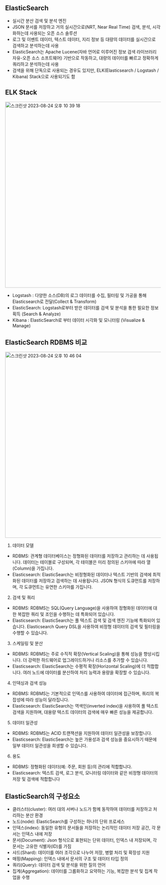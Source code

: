 ## ElasticSearch
- 실시간 분산 검색 및 분석 엔진
- JSON 문서를 저장하고 거의 실시간으로(NRT, Near Real Time) 검색, 분석, 시각화하는데 사용되는 오픈 소스 솔루션
- 로그 및 이벤트 데이터, 텍스트 데이터, 지리 정보 등 대량의 데이터를 실시간으로 검색하고 분석하는데 사용
- ElasticSearch는 Apache Lucene(자바 언어로 이루어진 정보 검색 라이브러리 자유-오픈 소스 소프트웨어) 기반으로 작동하고, 대량의 데이터를 빠르고 정확하게 쿼리하고 분석하는데 사용
- 검색을 위해 단독으로 사용되는 경우도 있지만, ELK(Elasticsearch / Logstash / Kibana) Stack으로 사용되기도 함

## ELK Stack

<img width="600" alt="스크린샷 2023-08-24 오후 10 39 18" src="https://github.com/daily1313/ElasticSearch/assets/88074556/3bf33dd8-52ab-4921-ac9c-f1f178fc0a91">

- Logstash : 다양한 소스(DB)의 로그 데이터를 수집, 필터링 및 가공을 통해 Elasticsearch로 전달(Collect & Transform)
- ElasticSearch: Logstash로부터 받은 데이터를 검색 및 분석을 통한 필요한 정보 획득 (Search & Analyze)
- Kibana : ElasticSearch로 부터 데이터 시각화 및 모니터링 (Visualize & Manage)

## ElasticSearch RDBMS 비교 

<img width="600" alt="스크린샷 2023-08-24 오후 10 46 04" src="https://github.com/daily1313/ElasticSearch/assets/88074556/ad4ea7fd-111a-4c35-bb70-09f21e7c38bd">

1. 데이터 모델
- RDBMS: 관계형 데이터베이스는 정형화된 데이터를 저장하고 관리하는 데 사용됩니다. 데이터는 테이블로 구성되며, 각 테이블은 미리 정의된 스키마에 따라 열(Column)을 가집니다.
- Elasticsearch: ElasticSearch는 비정형화된 데이터나 텍스트 기반의 검색에 최적화된 데이터를 저장하고 검색하는 데 사용됩니다. JSON 형식의 도큐먼트를 저장하며, 각 도큐먼트는 유연한 스키마를 가집니다.

2. 검색 및 쿼리
- RDBMS: RDBMS는 SQL(Query Language)을 사용하여 정형화된 데이터에 대한 복잡한 쿼리 및 조인을 수행하는 데 특화되어 있습니다.
- Elasticsearch: ElasticSearch는 풀 텍스트 검색 및 검색 엔진 기능에 특화되어 있습니다. Elasticsearch Query DSL을 사용하여 비정형 데이터의 검색 및 필터링을 수행할 수 있습니다.

3. 스케일링 및 분산
- RDBMS: RDBMS는 주로 수직적 확장(Vertical Scaling)을 통해 성능을 향상시킵니다. 더 강력한 하드웨어로 업그레이드하거나 리소스를 추가할 수 있습니다.
- Elasticsearch: ElasticSearch는 수평적 확장(Horizontal Scaling)에 더 적합합니다. 여러 노드에 데이터를 분산하여 처리 능력과 용량을 확장할 수 있습니다.

4. 인덱싱과 검색 성능
- RDBMS: RDBMS는 기본적으로 인덱스를 사용하여 데이터에 접근하며, 쿼리의 복잡성에 따라 성능이 달라집니다.
- Elasticsearch: ElasticSearch는 역색인(inverted index)을 사용하여 풀 텍스트 검색을 지원하며, 대용량 텍스트 데이터의 검색에 매우 빠른 성능을 제공합니다.

5. 데이터 일관성
- RDBMS: RDBMS는 ACID 트랜잭션을 지원하여 데이터 일관성을 보장합니다.
- Elasticsearch: ElasticSearch는 높은 가용성과 검색 성능을 중요시하기 때문에 일부 데이터 일관성을 희생할 수 있습니다.

6. 용도
- RDBMS: 정형화된 데이터(예: 주문, 회원 등)의 관리에 적합합니다.
- Elasticsearch: 텍스트 검색, 로그 분석, 모니터링 데이터와 같은 비정형 데이터의 저장 및 검색에 적합합니다

## ElasticSearch의 구성요소

- 클러스터(cluster): 여러 대의 서버나 노드가 함께 동작하여 데이터를 저장하고 처리하는 분산 환경
- 노드(node): ElasticSearch를 구성하는 하나의 단위 프로세스
- 인덱스(index): 동일한 유형의 문서들을 저장하는 논리적인 데이터 저장 공간, 각 문서는 인덱스 내에 저장
- 문서(Document): Json 형식으로 표현되는 단위 데이터, 인덱스 내 저장되며, 각 문서는 고유한 식별자(ID)를 가짐
- 샤드(Shard): 데이터를 여러 조각으로 나누어 저장, 병렬 처리 및 확장성 지원
- 매핑(Mapping): 인덱스 내에서 문서의 구조 및 데이터 타입 정의
- 쿼리(Query): 데이터 검색 및 분석을 위한 질의 언어
- 집계(Aggregation): 데이터를 그룹화하고 요약하는 기능, 복잡한 분석 및 집계 작업을 수행